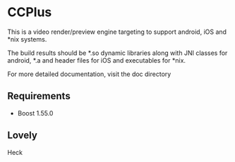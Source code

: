 CCPlus
======
This is a video render/preview engine targeting to support android, iOS and *nix systems.

The build results should be *.so dynamic libraries along with JNI classes for android, *.a and header files for iOS and executables for *nix.

For more detailed documentation, visit the doc directory

## Requirements
* Boost 1.55.0

## Lovely
Heck
